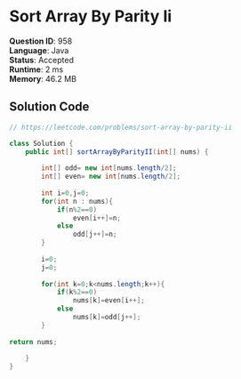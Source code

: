 # Sort Array By Parity Ii

**Question ID**: 958  
**Language**: Java  
**Status**: Accepted  
**Runtime**: 2 ms  
**Memory**: 46.2 MB  

## Solution Code
```java
// https://leetcode.com/problems/sort-array-by-parity-ii

class Solution {
    public int[] sortArrayByParityII(int[] nums) {
        
        int[] odd= new int[nums.length/2];
        int[] even= new int[nums.length/2];
        
        int i=0,j=0;
        for(int n : nums){
            if(n%2==0)
                even[i++]=n;
            else
                odd[j++]=n;
        }
        
        i=0;
        j=0;
        
        for(int k=0;k<nums.length;k++){
            if(k%2==0)
                nums[k]=even[i++];
            else
                nums[k]=odd[j++];
        }
     
return nums;
        
    }
}
```
